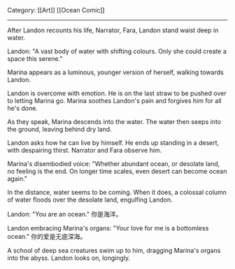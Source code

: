 Category: [[Art]] [[Ocean Comic]]
___
After Landon recounts his life, Narrator, Fara, Landon stand waist deep in water. 

Landon: "A vast body of water with shifting colours. Only she could create a space this serene." 

Marina appears as a luminous, younger version of herself, walking towards Landon. 

Landon is overcome with emotion. He is on the last straw to be pushed over to letting Marina go. Marina soothes Landon's pain and forgives him for all he's done. 

As they speak, Marina descends into the water. The water then seeps into the ground, leaving behind dry land. 

Landon asks how he can live by himself. He ends up standing in a desert, with despairing thirst. Narrator and Fara observe him. 

Marina's disembodied voice: "Whether abundant ocean, or desolate land, no feeling is the end. On longer time scales, even desert can become ocean again."

In the distance, water seems to be coming. When it does, a colossal column of water floods over the desolate land, engulfing Landon. 

Landon: "You are an ocean." 你是海洋。

Landon embracing Marina's organs: "Your love for me is a bottomless ocean." 你的爱是无底深海。

A school of deep sea creatures swim up to him, dragging Marina's organs into the abyss. Landon looks on, longingly. 

